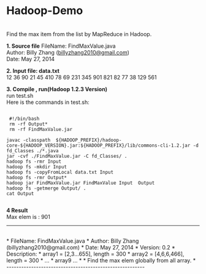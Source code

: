 Hadoop-Demo
==============
<br /> Find the max item from the list by MapReduce in Hadoop.

**1. Source file**
 FileName: 	 FindMaxValue.java  
 Author:   	 Billy Zhang (billyzhang2010@gmail.com)  
 Date:      	May 27, 2014  


**2. Input file: data.txt**
<br />
12
36
90
21
45
410
78
69
231
345
901
821
82
77
38
129
561



**3. Compile , run(Hadoop 1.2.3 Version)**
<br />  run test.sh 
<br /> Here is the commands in test.sh:

<pre><code>
 #!/bin/bash
 rm -rf Output*
 rm -rf FindMaxValue.jar

javac -classpath  ${HADOOP_PREFIX}/hadoop-core-${HADOOP_VERSION}.jar:${HADOOP_PREFIX}/lib/commons-cli-1.2.jar -d fd_Classes ./*.java
jar -cvf ./FindMaxValue.jar -C fd_Classes/ .
hadoop fs -rmr Input
hadoop fs -mkdir Input
hadoop fs -copyFromLocal data.txt Input
hadoop fs -rmr Output*
hadoop jar FindMaxValue.jar FindMaxValue Input  Output
hadoop fs -getmerge Output/ .
cat Output

</code></pre>


**4 Result**
<br/> Max elem is :	901



--------------------------------------------------------
<br /> 
* FileName: 	 FindMaxValue.java
 * Author:   	 Billy Zhang (billyzhang2010@gmail.com)
 * Date:          	May 27, 2014
 * Version:			0.2
 * Description: 
 * 	array1 = [2,3...655], length = 300
 * 		array2 = [4,6,6,466], length = 300
 * 			...
 * 				array9 ...
 *
 * 				Find the max elem globally from all array.
 *
<br /> --------------------------------------------------------
